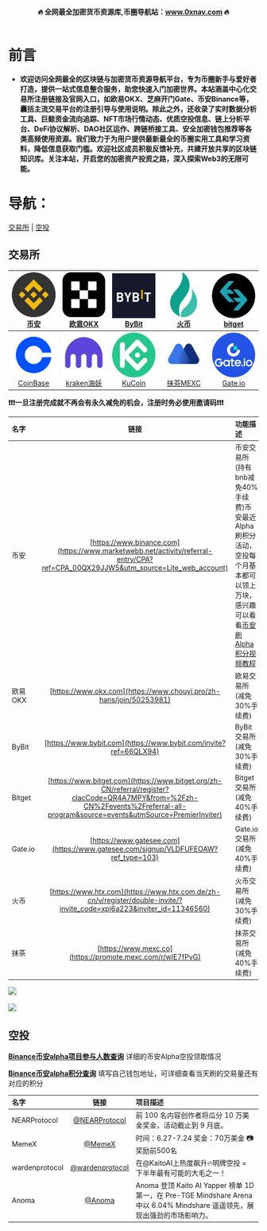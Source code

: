 <div align="center">
  <b>🔥 全网最全加密货币资源库,币圈导航站：<a href="https://www.0xnav.com" target="_blank">www.0xnav.com</a> 🔥</b>
</div>
&nbsp;

# 前言
- **欢迎访问全网最全的区块链与加密货币资源导航平台，专为币圈新手与爱好者打造，提供一站式信息整合服务，助您快速入门加密世界。本站涵盖中心化交易所注册链接及官网入口，如欧易OKX、芝麻开门Gate、币安Binance等，囊括主流交易平台的注册引导与使用说明。除此之外，还收录了实时数据分析工具、巨鲸资金流向追踪、NFT市场行情动态、优质空投信息、链上分析平台、DeFi协议解析、DAO社区运作、跨链桥接工具、安全加密钱包推荐等各类高频使用资源。我们致力于为用户提供最新最全的币圈实用工具和学习资料，降低信息获取门槛。欢迎社区成员积极反馈补充，共建开放共享的区块链知识库。关注本站，开启您的加密资产投资之路，深入探索Web3的无限可能。** 

# **导航：** 

[交易所](#交易所) | [空投](#空投)

## 交易所
| [<img src="./logo/bian.png" width="90" height="90" ><br>币安](https://accounts.binance.com/zh-CN/register?ref=896983517) | [<img src="./logo/okex.png" width="90" height="90" ><br>欧意OKX](https://www.chouyi.pro/zh-hans/join/50253981) | [<img src="./logo/bybit.png" width="90" height="90" ><br>ByBit](https://www.bybit.com/invite?ref=4VLKDMW) | [<img src="./logo/huobi.png" width="90" height="90" ><br>火币](https://www.htx.com.de/zh-cn/v/register/double-invite/?invite_code=xpi6a223&inviter_id=11346560) | [<img src="./logo/bitget.png" width="90" height="90" ><br>bitget](https://www.bitget.com/zh-CN/) |
|:---:|:---:|:---:|:---:|:---:|
| [<img src="./logo/coinbase.png" width="90" height="90" ><br>CoinBase](https://www.coinbase.com/) | [<img src="./logo/kraken.png" width="90" height="90" ><br>kraken海妖](https://www.kraken.com/) | [<img src="./logo/kucoin.png" width="90" height="90" ><br>KuCoin](https://www.kucoin.com) | [<img src="./logo/mocha.png" width="90" height="90" ><br>抹茶MEXC](https://promote.mexc.com/r/wIE7fPvG) | [<img src="./logo/gate_io.png" width="90" height="90" ><br>Gate.io](https://www.gatesee.com/signup/VLDFUFEOAW?ref_type=103) |

**❗❗️️❗一旦注册完成就不再会有永久减免的机会，注册时务必使用邀请码❗️❗️❗️**

| 名字     | 链接 | 功能描述     |
| :---        |    :----:   |          :--- |
| 币安    |   [https://www.binance.com](https://www.marketwebb.net/activity/referral-entry/CPA?ref=CPA_00QX29JJW5&utm_source=Lite_web_account)   | 币安交易所(持有bnb减免40%手续费)币安最近Alpha刷积分活动，空投每个月基本都可以领上万块，感兴趣可以看看[币安刷Alpha积分视频教程](https://www.youtube.com/results?search_query=%E5%B8%81%E5%AE%89alpha)|
| 欧易OKX    |   [https://www.okx.com](https://www.chouyi.pro/zh-hans/join/50253981)   |      欧易交易所(减免30%手续费)|
| ByBit    |   [https://www.bybit.com](https://www.bybit.com/invite?ref=66QLX94)   |      ByBit交易所(减免30%手续费)|
| Bitget    |   [https://www.bitget.com](https://www.bitget.org/zh-CN/referral/register?clacCode=QR4A7MPY&from=%2Fzh-CN%2Fevents%2Freferral-all-program&source=events&utmSource=PremierInviter)   |      Bitget交易所(减免40%手续费)|
| Gate.io    |   [https://www.gatesee.com](https://www.gatesee.com/signup/VLDFUFEOAW?ref_type=103)   |     Gate.io交易所(减免40%手续费)|
| 火币    |   [https://www.htx.com](https://www.htx.com.de/zh-cn/v/register/double-invite/?invite_code=xpi6a223&inviter_id=11346560)   |      火币交易所(减免30%手续费)|
| 抹茶    |   [https://www.mexc.co](https://promote.mexc.com/r/wIE7fPvG)   |      抹茶交易所(减免40%手续费)|

![](https://imgur.com/MlRDjeU.png)

![](https://cdn.jsdelivr.net/gh/itgoyo/PicGoRes@master/img/202506011739745.png)


## 空投

**[Binance币安alpha项目参与人数查询](https://litangdingzhen.me)**
    详细的币安Alpha空投领取情况

**[Binance币安alpha积分查询](https://www.bn-alpha.site/)**
    填写自己钱包地址，可详细查看当天刷的交易量还有对应的积分

| 名字       | 链接                                                                 | 项目描述                                   |
| :--------- | :------------------------------------------------------------------: | :---------------------------------------- |
|NEARProtocol                           | [@NEARProtocol](https://x.com/0xnav_com/status/1938175351282405728)          | 前 100 名内容创作者将瓜分 10 万美金奖金，活动截止到 9 月底。     |
|MemeX                           | [@MemeX](https://x.com/0xnav_com/status/1938790948055720005)          | 时间：6.27-7.24  奖金：70万美金 📷 奖励前500名     |
|wardenprotocol| [@wardenprotocol](https://x.com/0xnav_com/status/1938266533350019483)          |在@KaitoAI上热度飙升🔥明牌空投 = 下半年最有可能的大毛之一！   |
|Anoma                             | [@Anoma](https://x.com/0xnav_com/status/1938231590271988208)          | Anoma 登顶 Kaito AI Yapper 榜单 1D 第一，在 Pre-TGE Mindshare Arena 中以 6.04% Mindshare 遥遥领先，展现出强劲的市场影响力。   |    